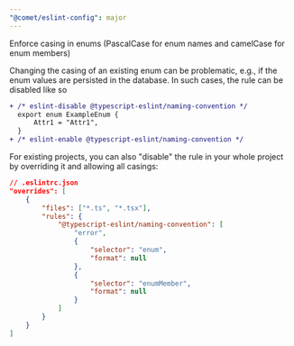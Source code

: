 ```yaml
---
"@comet/eslint-config": major
---
```


Enforce casing in enums (PascalCase for enum names and camelCase for enum members)

Changing the casing of an existing enum can be problematic, e.g., if the enum values are persisted in the database.
In such cases, the rule can be disabled like so

```diff
+ /* eslint-disable @typescript-eslint/naming-convention */
  export enum ExampleEnum {
      Attr1 = "Attr1",
  }
+ /* eslint-enable @typescript-eslint/naming-convention */
```

For existing projects, you can also "disable" the rule in your whole project by overriding it and allowing all casings:

```json
// .eslintrc.json
"overrides": [
    {
        "files": ["*.ts", "*.tsx"],
        "rules": {
            "@typescript-eslint/naming-convention": [
                "error",
                {
                    "selector": "enum",
                    "format": null
                },
                {
                    "selector": "enumMember",
                    "format": null
                }
            ]
        }
    }
]
```
